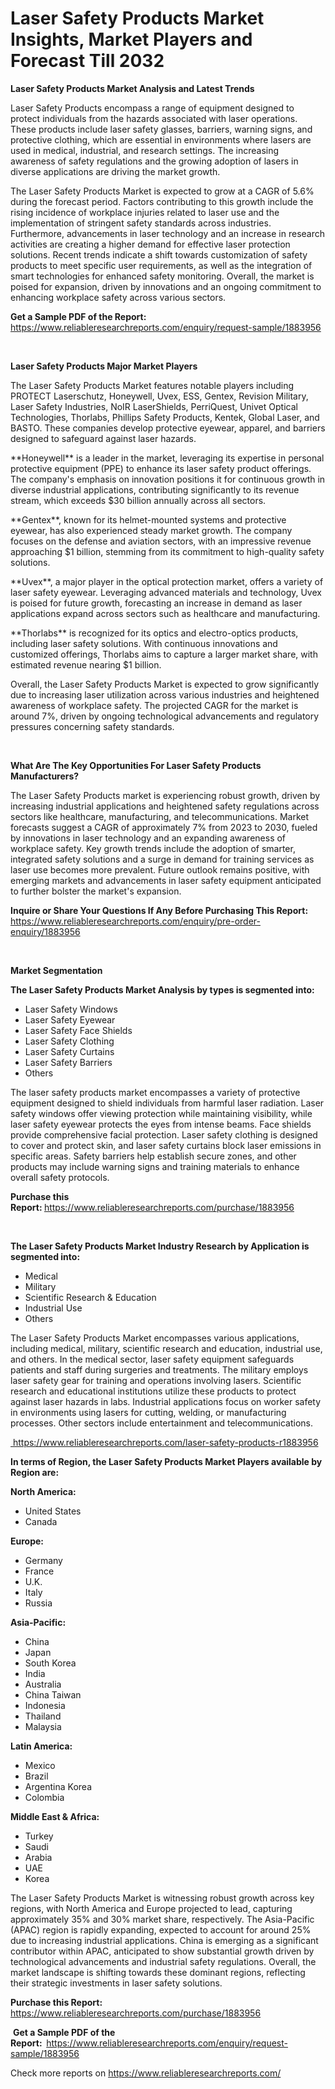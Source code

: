 <p><h1>Laser Safety Products Market Insights, Market Players and Forecast Till 2032</h1></p><p><strong>Laser Safety Products Market Analysis and Latest Trends</strong></p>
<p><p>Laser Safety Products encompass a range of equipment designed to protect individuals from the hazards associated with laser operations. These products include laser safety glasses, barriers, warning signs, and protective clothing, which are essential in environments where lasers are used in medical, industrial, and research settings. The increasing awareness of safety regulations and the growing adoption of lasers in diverse applications are driving the market growth.</p><p>The Laser Safety Products Market is expected to grow at a CAGR of 5.6% during the forecast period. Factors contributing to this growth include the rising incidence of workplace injuries related to laser use and the implementation of stringent safety standards across industries. Furthermore, advancements in laser technology and an increase in research activities are creating a higher demand for effective laser protection solutions. Recent trends indicate a shift towards customization of safety products to meet specific user requirements, as well as the integration of smart technologies for enhanced safety monitoring. Overall, the market is poised for expansion, driven by innovations and an ongoing commitment to enhancing workplace safety across various sectors.</p></p>
<p><strong>Get a Sample PDF of the Report:&nbsp;</strong> <a href="https://www.reliableresearchreports.com/enquiry/request-sample/1883956?utm_campaign=2211&utm_medium=2&utm_source=Github&utm_content=ia&utm_term=09022025&utm_id=laser-safety-products">https://www.reliableresearchreports.com/enquiry/request-sample/1883956</a></p>
<p>&nbsp;</p>
<p><strong>Laser Safety Products Major Market Players</strong></p>
<p><p>The Laser Safety Products Market features notable players including PROTECT Laserschutz, Honeywell, Uvex, ESS, Gentex, Revision Military, Laser Safety Industries, NoIR LaserShields, PerriQuest, Univet Optical Technologies, Thorlabs, Phillips Safety Products, Kentek, Global Laser, and BASTO. These companies develop protective eyewear, apparel, and barriers designed to safeguard against laser hazards.</p><p>**Honeywell** is a leader in the market, leveraging its expertise in personal protective equipment (PPE) to enhance its laser safety product offerings. The company's emphasis on innovation positions it for continuous growth in diverse industrial applications, contributing significantly to its revenue stream, which exceeds $30 billion annually across all sectors.</p><p>**Gentex**, known for its helmet-mounted systems and protective eyewear, has also experienced steady market growth. The company focuses on the defense and aviation sectors, with an impressive revenue approaching $1 billion, stemming from its commitment to high-quality safety solutions.</p><p>**Uvex**, a major player in the optical protection market, offers a variety of laser safety eyewear. Leveraging advanced materials and technology, Uvex is poised for future growth, forecasting an increase in demand as laser applications expand across sectors such as healthcare and manufacturing.</p><p>**Thorlabs** is recognized for its optics and electro-optics products, including laser safety solutions. With continuous innovations and customized offerings, Thorlabs aims to capture a larger market share, with estimated revenue nearing $1 billion.</p><p>Overall, the Laser Safety Products Market is expected to grow significantly due to increasing laser utilization across various industries and heightened awareness of workplace safety. The projected CAGR for the market is around 7%, driven by ongoing technological advancements and regulatory pressures concerning safety standards.</p></p>
<p>&nbsp;</p>
<p><strong>What Are The Key Opportunities For Laser Safety Products Manufacturers?</strong></p>
<p><p>The Laser Safety Products market is experiencing robust growth, driven by increasing industrial applications and heightened safety regulations across sectors like healthcare, manufacturing, and telecommunications. Market forecasts suggest a CAGR of approximately 7% from 2023 to 2030, fueled by innovations in laser technology and an expanding awareness of workplace safety. Key growth trends include the adoption of smarter, integrated safety solutions and a surge in demand for training services as laser use becomes more prevalent. Future outlook remains positive, with emerging markets and advancements in laser safety equipment anticipated to further bolster the market's expansion.</p></p>
<p><strong>Inquire or Share Your Questions If Any Before Purchasing This Report:</strong> <a href="https://www.reliableresearchreports.com/enquiry/pre-order-enquiry/1883956?utm_campaign=2211&utm_medium=2&utm_source=Github&utm_content=ia&utm_term=09022025&utm_id=laser-safety-products">https://www.reliableresearchreports.com/enquiry/pre-order-enquiry/1883956</a></p>
<p>&nbsp;</p>
<p><strong>Market Segmentation</strong></p>
<p><strong>The Laser Safety Products Market Analysis by types is segmented into:</strong></p>
<p><ul><li>Laser Safety Windows</li><li>Laser Safety Eyewear</li><li>Laser Safety Face Shields</li><li>Laser Safety Clothing</li><li>Laser Safety Curtains</li><li>Laser Safety Barriers</li><li>Others</li></ul></p>
<p><p>The laser safety products market encompasses a variety of protective equipment designed to shield individuals from harmful laser radiation. Laser safety windows offer viewing protection while maintaining visibility, while laser safety eyewear protects the eyes from intense beams. Face shields provide comprehensive facial protection. Laser safety clothing is designed to cover and protect skin, and laser safety curtains block laser emissions in specific areas. Safety barriers help establish secure zones, and other products may include warning signs and training materials to enhance overall safety protocols.</p></p>
<p><strong>Purchase this Report:&nbsp;</strong><a href="https://www.reliableresearchreports.com/purchase/1883956?utm_campaign=2211&utm_medium=2&utm_source=Github&utm_content=ia&utm_term=09022025&utm_id=laser-safety-products">https://www.reliableresearchreports.com/purchase/1883956</a></p>
<p>&nbsp;</p>
<p><strong>The Laser Safety Products Market Industry Research by Application is segmented into:</strong></p>
<p><ul><li>Medical</li><li>Military</li><li>Scientific Research & Education</li><li>Industrial Use</li><li>Others</li></ul></p>
<p><p>The Laser Safety Products Market encompasses various applications, including medical, military, scientific research and education, industrial use, and others. In the medical sector, laser safety equipment safeguards patients and staff during surgeries and treatments. The military employs laser safety gear for training and operations involving lasers. Scientific research and educational institutions utilize these products to protect against laser hazards in labs. Industrial applications focus on worker safety in environments using lasers for cutting, welding, or manufacturing processes. Other sectors include entertainment and telecommunications.</p></p>
<p><a href="https://www.reliableresearchreports.com/laser-safety-products-r1883956?utm_campaign=2211&utm_medium=2&utm_source=Github&utm_content=ia&utm_term=09022025&utm_id=laser-safety-products">&nbsp;https://www.reliableresearchreports.com/laser-safety-products-r1883956</a></p>
<p><strong>In terms of Region, the Laser Safety Products Market Players available by Region are:</strong></p>
<p>
    <p> <strong> North America: </strong>
        <ul>
            <li>United States</li>
            <li>Canada</li>
        </ul>
        </p> 
    <p> <strong> Europe: </strong>
        <ul>
            <li>Germany</li>
            <li>France</li>
            <li>U.K.</li>
            <li>Italy</li>
            <li>Russia</li>
        </ul>
        </p> 
    <p> <strong> Asia-Pacific: </strong>
        <ul>
            <li>China</li>
            <li>Japan</li>
            <li>South Korea</li>
            <li>India</li>
            <li>Australia</li>
            <li>China Taiwan</li>
            <li>Indonesia</li>
            <li>Thailand</li>
            <li>Malaysia</li>
        </ul>
        </p> 
    <p> <strong> Latin America: </strong>
        <ul>
            <li>Mexico</li>
            <li>Brazil</li>
            <li>Argentina Korea</li>
            <li>Colombia</li>
        </ul>
        </p> 
    <p> <strong> Middle East & Africa: </strong>
        <ul>
            <li>Turkey</li>
            <li>Saudi</li>
            <li>Arabia</li>
            <li>UAE</li>
            <li>Korea</li>
        </ul>
    </p>
    </p>
<p><p>The Laser Safety Products Market is witnessing robust growth across key regions, with North America and Europe projected to lead, capturing approximately 35% and 30% market share, respectively. The Asia-Pacific (APAC) region is rapidly expanding, expected to account for around 25% due to increasing industrial applications. China is emerging as a significant contributor within APAC, anticipated to show substantial growth driven by technological advancements and industrial safety regulations. Overall, the market landscape is shifting towards these dominant regions, reflecting their strategic investments in laser safety solutions.</p></p>
<p><strong>Purchase this Report: </strong><a href="https://www.reliableresearchreports.com/purchase/1883956?utm_campaign=2211&utm_medium=2&utm_source=Github&utm_content=ia&utm_term=09022025&utm_id=laser-safety-products">https://www.reliableresearchreports.com/purchase/1883956</a></p>
<p>&nbsp;<strong>Get a Sample PDF of the Report:&nbsp;&nbsp;</strong><a href="https://www.reliableresearchreports.com/enquiry/request-sample/1883956?utm_campaign=2211&utm_medium=2&utm_source=Github&utm_content=ia&utm_term=09022025&utm_id=laser-safety-products">https://www.reliableresearchreports.com/enquiry/request-sample/1883956</a></p>
<p><strong></strong></p>
<p>Check more reports on <a href="https://www.reliableresearchreports.com/?utm_campaign=2211&utm_medium=2&utm_source=Github&utm_content=ia&utm_term=09022025&utm_id=laser-safety-products">https://www.reliableresearchreports.com/</a></p>